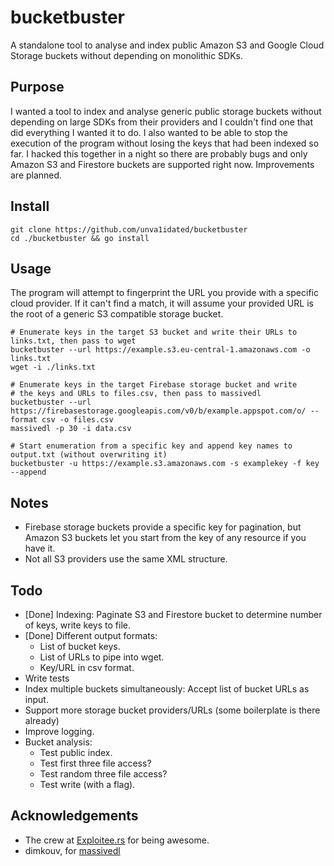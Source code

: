 # bucketbuster

A standalone tool to analyse and index public Amazon S3 and Google Cloud Storage buckets without depending on monolithic SDKs.

## Purpose

I wanted a tool to index and analyse generic public storage buckets without depending on large SDKs from their providers and I couldn't find one that did everything I wanted it to do. I also wanted to be able to stop the execution of the program without losing the keys that had been indexed so far. I hacked this together in a night so there are probably bugs and only Amazon S3 and Firestore buckets are supported right now. Improvements are planned.

## Install

```
git clone https://github.com/unva1idated/bucketbuster
cd ./bucketbuster && go install
```

## Usage

The program will attempt to fingerprint the URL you provide with a specific cloud provider. If it can't find a match, it will assume your provided URL is the root of a generic S3 compatible storage bucket.

```
# Enumerate keys in the target S3 bucket and write their URLs to links.txt, then pass to wget
bucketbuster --url https://example.s3.eu-central-1.amazonaws.com -o links.txt
wget -i ./links.txt

# Enumerate keys in the target Firebase storage bucket and write 
# the keys and URLs to files.csv, then pass to massivedl
bucketbuster --url https://firebasestorage.googleapis.com/v0/b/example.appspot.com/o/ --format csv -o files.csv
massivedl -p 30 -i data.csv

# Start enumeration from a specific key and append key names to output.txt (without overwriting it)
bucketbuster -u https://example.s3.amazonaws.com -s examplekey -f key --append

```

## Notes

- Firebase storage buckets provide a specific key for pagination, but Amazon S3 buckets let you start from the key of any resource if you have it.
- Not all S3 providers use the same XML structure.

## Todo

- [Done] Indexing: Paginate S3 and Firestore bucket to determine number of keys, write keys to file.
- [Done] Different output formats: 
	- List of bucket keys.
	- List of URLs to pipe into wget.
	- Key/URL in csv format.
- Write tests
- Index multiple buckets simultaneously: Accept list of bucket URLs as input.
- Support more storage bucket providers/URLs (some boilerplate is there already)
- Improve logging.
- Bucket analysis:
	- Test public index.
	- Test first three file access?
	- Test random three file access?
	- Test write (with a flag).

## Acknowledgements 

* The crew at [Exploitee.rs](https://exploitee.rs/) for being awesome.
* dimkouv, for [massivedl](https://github.com/dimkouv/massivedl)